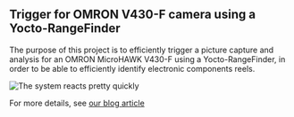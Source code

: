 ## Trigger for OMRON V430-F camera using a Yocto-RangeFinder

The purpose of this project is to efficiently trigger a picture capture and analysis
for an OMRON MicroHAWK V430-F using a Yocto-RangeFinder, in order to be able to
efficiently identify electronic components reels.

![The system reacts pretty quickly](https.//www.yoctopuce.com/FR/interactive/gif/camera.gif)

For more details, see [our blog article](https://www.yoctopuce.com/EN/article/triggering-a-camera-using-a-yocto-rangefinder)
